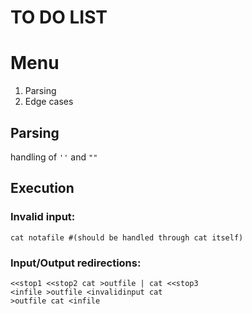# TO DO LIST

# Menu

1. Parsing
2. Edge cases

## Parsing
handling of `''` and `""`

## Execution

### Invalid input:
	cat notafile #(should be handled through cat itself) 

### Input/Output redirections: 
	<<stop1 <<stop2 cat >outfile | cat <<stop3
	<infile >outfile <invalidinput cat
	>outfile cat <infile



